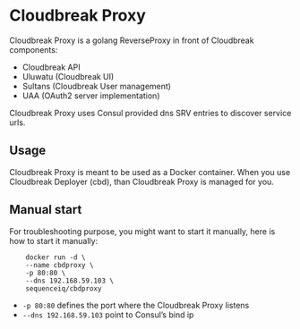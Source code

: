 # Cloudbreak Proxy

Cloudbreak Proxy is a golang ReverseProxy in front of Cloudbreak components:
 - Cloudbreak API
 - Uluwatu (Cloudbreak UI)
 - Sultans (Cloudbreak User management)
 - UAA (OAuth2 server implementation)

Cloudbreak Proxy uses Consul provided dns SRV entries to discover service urls.

## Usage

Cloudbreak Proxy is meant to be used as a Docker container. When you use 
Cloudbreak Deployer (cbd), than Cloudbreak Proxy is managed for you.

## Manual start

For troubleshooting purpose, you might want to start it manually,
here is how to start it manually:

```
    docker run -d \
    --name cbdproxy \
    -p 80:80 \
    --dns 192.168.59.103 \
    sequenceiq/cbdproxy
```

- `-p 80:80` defines the port where the Cloudbreak Proxy listens
- `--dns 192.168.59.103` point to Consul’s bind ip
